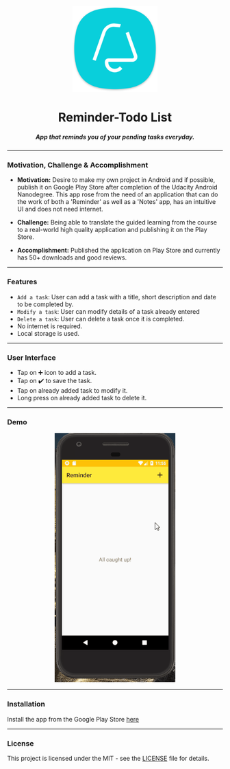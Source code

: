 <p align="center">
  <a href="" rel="noopener">
 <img height=200px src="https://github.com/kunjmehta/Reminder/blob/master/logo.png" alt="Reminder-logo"></a>
</p>

<h1 align="center">Reminder-Todo List</h1>

<h5 align = "center">App that reminds you of your pending tasks everyday.</h5>

-----------------------------------------
### Motivation, Challenge & Accomplishment

* **Motivation:** Desire to make my own project in Android and if possible, publish it on Google Play Store after completion of the Udacity Android Nanodegree. This app rose from the need of an application that can do the work of both a 'Reminder' as well as a 'Notes' app, has an intuitive UI and does not need internet.

* **Challenge:** Being able to translate the guided learning from the course to a real-world high quality application and publishing it on the Play Store.

* **Accomplishment:** Published the application on Play Store and currently has 50+ downloads and good reviews.

***

### Features

- `Add a task`: User can add a task with a title, short description and date to be completed by.
- `Modify a task`: User can modify details of a task already entered
- `Delete a task`: User can delete a task once it is completed.
-  No internet is required.
-  Local storage is used.


***


### User Interface

- Tap on :heavy_plus_sign: icon to add a task.
- Tap on :heavy_check_mark: to save the task.
- Tap on already added task to modify it.
- Long press on already added task to delete it.


***


### Demo
<p align="center">
    <img src="demo.gif">
</p>


***

### Installation 

Install the app from the Google Play Store [here](https://play.google.com/store/apps/details?id=com.firstapp.kunj.reminder)

------------------------------------------
### License
This project is licensed under the MIT - see the [LICENSE](./LICENSE) file for details.
